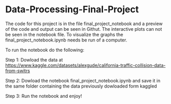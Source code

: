 # Data-Processing-Final-Project

The code for this project is in the file final_project_notebook and a preview of the code and output can be seen in Githut. The interactive plots can not be seen in the notebook file. To visualize the graphs the final_project_notebook.ipynb needs be run of a computer. 

To run the notebook do the following:

Step 1: Dowload the data at https://www.kaggle.com/datasets/alexgude/california-traffic-collision-data-from-switrs 

Step 2: Dowload the notebook final_project_notebook.ipynb and save it in the same folder containing the data previously dowloaded form kaggled

Step 3: Run the notebook and enjoy!
